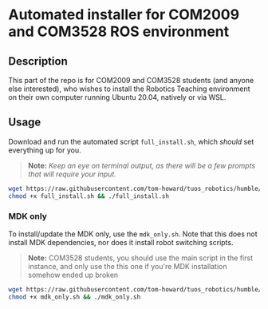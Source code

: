 # Automated installer for COM2009 and COM3528 ROS environment

## Description

This part of the repo is for COM2009 and COM3528 students (and anyone else interested), who wishes to install the Robotics Teaching environment on their own computer running Ubuntu 20.04, natively or via WSL.

## Usage

Download and run the automated script `full_install.sh`, which *should* set everything up for you.

>**Note:** *Keep an eye on terminal output, as there will be a few prompts that will require your input.*

```bash
wget https://raw.githubusercontent.com/tom-howard/tuos_robotics/humble/students/full_install.sh
chmod +x full_install.sh && ./full_install.sh
```

### MDK only

To install/update the MDK only, use the `mdk_only.sh`. Note that this does not install MDK dependencies, nor does it install robot switching scripts.

>**Note:** COM3528 students, you should use the main script in the first instance, and only use the this one if you're MDK installation somehow ended up broken  

```bash
wget https://raw.githubusercontent.com/tom-howard/tuos_robotics/humble/students/mdk_only.sh
chmod +x mdk_only.sh && ./mdk_only.sh
```
